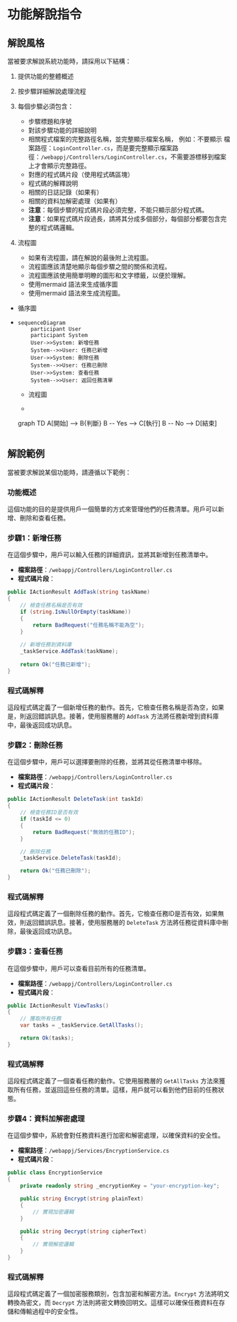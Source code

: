 # 功能解說指令

## 解說風格
當被要求解說系統功能時，請採用以下結構：
1. 提供功能的整體概述
2. 按步驟詳細解說處理流程
3. 每個步驟必須包含：
   - 步驟標題和序號
   - 對該步驟功能的詳細說明
   - 相關程式檔案的完整路徑名稱，並完整顯示檔案名稱，
     例如：不要顯示 檔案路徑：`LoginController.cs`，而是要完整顯示檔案路徑：`/webappj/Controllers/LoginController.cs`，不需要游標移到檔案上才會顯示完整路徑。
   - 對應的程式碼片段（使用程式碼區塊）
   - 程式碼的解釋說明
   - 相關的日誌記錄（如果有）
   - 相關的資料加解密處理（如果有）
   - **注意**：每個步驟的程式碼片段必須完整，不能只顯示部分程式碼。
   - **注意**：如果程式碼片段過長，請將其分成多個部分，每個部分都要包含完整的程式碼邏輯。

4. 流程圖
   - 如果有流程圖，請在解說的最後附上流程圖。
   - 流程圖應該清楚地顯示每個步驟之間的關係和流程。
   - 流程圖應該使用簡單明瞭的圖形和文字標籤，以便於理解。
   - 使用mermaid 語法來生成循序圖
   - 使用mermaid 語法來生成流程圖。
 - 循序圖
 - ```mermaid
   sequenceDiagram
       participant User
       participant System
       User->>System: 新增任務
       System-->>User: 任務已新增
       User->>System: 刪除任務
       System-->>User: 任務已刪除
       User->>System: 查看任務
       System-->>User: 返回任務清單
   ```
    - 流程圖
    - ```mermaid
     graph TD
         A[開始] --> B{判斷}
         B -- Yes --> C[執行]
         B -- No --> D[結束]
     ```

## 解說範例
當被要求解說某個功能時，請遵循以下範例：
### 功能概述
這個功能的目的是提供用戶一個簡單的方式來管理他們的任務清單。用戶可以新增、刪除和查看任務。
### 步驟1：新增任務
在這個步驟中，用戶可以輸入任務的詳細資訊，並將其新增到任務清單中。
- **檔案路徑**：`/webappj/Controllers/LoginController.cs`
- **程式碼片段**：
```csharp   
public IActionResult AddTask(string taskName)
{
    // 檢查任務名稱是否有效
    if (string.IsNullOrEmpty(taskName))
    {
        return BadRequest("任務名稱不能為空");
    }
    
    // 新增任務到資料庫
    _taskService.AddTask(taskName);
    
    return Ok("任務已新增");
}
```
### 程式碼解釋
這段程式碼定義了一個新增任務的動作。首先，它檢查任務名稱是否為空，如果是，則返回錯誤訊息。接著，使用服務層的 `AddTask` 方法將任務新增到資料庫中，最後返回成功訊息。
### 步驟2：刪除任務
在這個步驟中，用戶可以選擇要刪除的任務，並將其從任務清單中移除。
- **檔案路徑**：`/webappj/Controllers/LoginController.cs`
- **程式碼片段**：
```csharp
public IActionResult DeleteTask(int taskId)
{
    // 檢查任務ID是否有效
    if (taskId <= 0)
    {
        return BadRequest("無效的任務ID");
    }

    // 刪除任務
    _taskService.DeleteTask(taskId);

    return Ok("任務已刪除");
}
```
### 程式碼解釋
這段程式碼定義了一個刪除任務的動作。首先，它檢查任務ID是否有效，如果無效，則返回錯誤訊息。接著，使用服務層的 `DeleteTask` 方法將任務從資料庫中刪除，最後返回成功訊息。
### 步驟3：查看任務
在這個步驟中，用戶可以查看目前所有的任務清單。
- **檔案路徑**：`/webappj/Controllers/LoginController.cs`
- **程式碼片段**：
```csharp
public IActionResult ViewTasks()
{
    // 獲取所有任務
    var tasks = _taskService.GetAllTasks();

    return Ok(tasks);
}
```
### 程式碼解釋
這段程式碼定義了一個查看任務的動作。它使用服務層的 `GetAllTasks` 方法來獲取所有任務，並返回這些任務的清單。這樣，用戶就可以看到他們目前的任務狀態。
### 步驟4：資料加解密處理
在這個步驟中，系統會對任務資料進行加密和解密處理，以確保資料的安全性。
- **檔案路徑**：`/webappj/Services/EncryptionService.cs`
- **程式碼片段**：
```csharp   
public class EncryptionService
{
    private readonly string _encryptionKey = "your-encryption-key";

    public string Encrypt(string plainText)
    {
        // 實現加密邏輯
    }

    public string Decrypt(string cipherText)
    {
        // 實現解密邏輯
    }
}  
```
### 程式碼解釋
這段程式碼定義了一個加密服務類別，包含加密和解密方法。`Encrypt` 方法將明文轉換為密文，而 `Decrypt` 方法則將密文轉換回明文。這樣可以確保任務資料在存儲和傳輸過程中的安全性。
